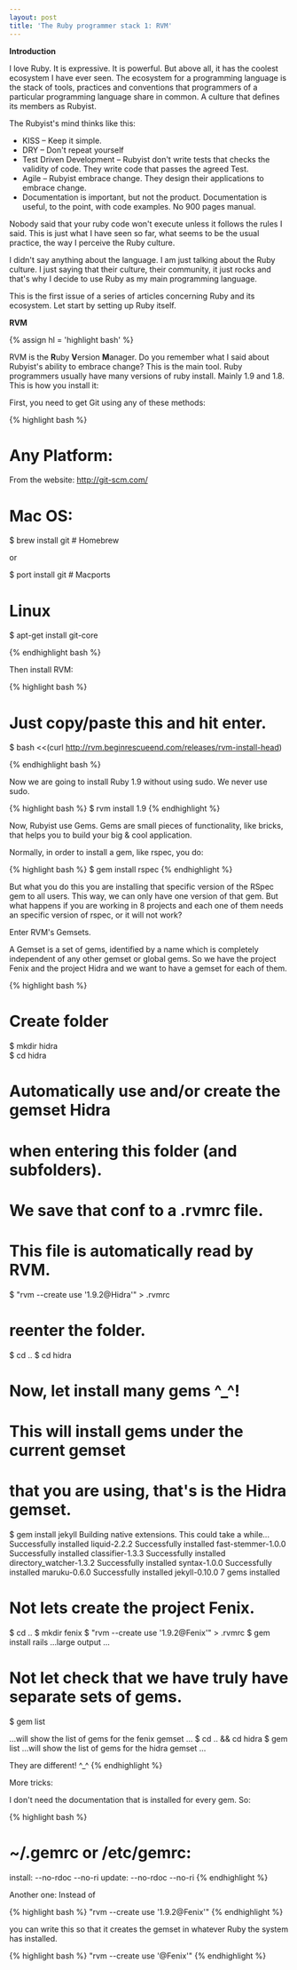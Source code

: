 ```yaml
---
layout: post
title: 'The Ruby programmer stack 1: RVM'
---      
```

 
**Introduction**

I love Ruby. It is expressive. It is powerful. But above all, it has the coolest ecosystem I have ever seen. The ecosystem for a programming language is the stack of tools, practices and conventions that programmers of a particular programming language share in common. A culture that defines its members as Rubyist.  

The Rubyist's mind thinks like this:  

* KISS – Keep it simple. 
* DRY – Don't repeat yourself
* Test Driven Development – Rubyist don't write tests that checks the validity of code. They write code that passes the agreed Test. 
* Agile – Rubyist embrace change. They design their applications to embrace change. 
* Documentation is important, but not the product. Documentation is useful, to the point, with code examples. No 900 pages manual.                                                                       

Nobody said that your ruby code won't execute unless it follows the rules I said. This is just what I have seen so far, what seems to be the usual practice, the way I perceive the Ruby culture. 

I didn't say anything about the language. I am just talking about the Ruby culture. I just saying that their culture, their community, it just rocks and that's why I decide to use Ruby as my main programming language.

This is the first issue of a series of articles concerning Ruby and its ecosystem. Let start by setting up Ruby itself.

**RVM**

{% assign hl = 'highlight bash' %}

RVM is the **R**uby **V**ersion **M**anager. Do you remember what I said about Rubyist's ability to embrace change? This is the main tool. Ruby programmers usually have many versions of ruby install. Mainly 1.9 and 1.8. This is how you install it:
 
First, you need to get Git using any of these methods:

{% highlight bash %}
# Any Platform:

From the website: http://git-scm.com/

# Mac OS:

$ brew install git  # Homebrew

or

$ port install git # Macports

# Linux

$ apt-get install git-core 

{% endhighlight bash %}

Then install RVM:     

{% highlight bash %}    
# Just copy/paste this and hit enter.
$ bash <<(curl http://rvm.beginrescueend.com/releases/rvm-install-head)

{% endhighlight bash %}    

Now we are going to install Ruby 1.9 without using sudo. We never use sudo.

{% highlight bash %} 
$ rvm install 1.9
{% endhighlight %}   

Now, Rubyist use Gems. Gems are small pieces of functionality, like bricks, that helps you to build your big & cool application. 

Normally, in order to install a gem, like rspec, you do:

{% highlight bash %} 
$ gem install rspec
{% endhighlight %} 

But what you do this you are installing that specific version of the RSpec gem to all users. This way, we can only have one version of that gem. But what happens if you are working in 8 projects and each one of them needs an specific version of rspec, or it will not work?

Enter RVM's Gemsets.    

A Gemset is a set of gems, identified by a name which is completely independent of any other gemset or global gems. So we have the project Fenix and the project Hidra and we want to have a gemset for each of them. 

{% highlight bash %} 
# Create folder
$ mkdir hidra  
$ cd hidra                   
# Automatically use and/or create the gemset Hidra
# when entering this folder (and subfolders). 
# We save that conf to a .rvmrc file. 
# This file is automatically read by RVM.
$ "rvm --create use  '1.9.2@Hidra'" > .rvmrc 

# reenter the folder.

$ cd ..
$ cd hidra

# Now, let install many gems ^_^!
# This will install gems under the current gemset 
# that you are using, that's is the Hidra gemset. 
$ gem install jekyll
Building native extensions.  This could take a while...
Successfully installed liquid-2.2.2
Successfully installed fast-stemmer-1.0.0
Successfully installed classifier-1.3.3
Successfully installed directory_watcher-1.3.2
Successfully installed syntax-1.0.0
Successfully installed maruku-0.6.0
Successfully installed jekyll-0.10.0
7 gems installed  
        
# Not lets create the project Fenix.
$ cd ..
$ mkdir fenix
$ "rvm --create use  '1.9.2@Fenix'" > .rvmrc
$ gem install rails
...large output ... 

# Not let check that we have truly have separate sets of gems. 

$ gem list

...will show the list of gems for the fenix gemset ...
$ cd .. && cd hidra
$ gem list
...will show the list of gems for the hidra gemset ...    

They are different! ^_^
{% endhighlight %}      
                                                          

More tricks:

I don't need the documentation that is installed for every gem. So:
                                    
{% highlight bash %}          
# ~/.gemrc or /etc/gemrc: 
install: --no-rdoc --no-ri
update: --no-rdoc --no-ri
{% endhighlight %}
                   
Another one:
Instead of 

{% highlight bash %} 
"rvm --create use  '1.9.2@Fenix'"
{% endhighlight %}

you can write this so that it creates the gemset in whatever Ruby the system has installed.                           

{% highlight bash %} 
"rvm --create use  '@Fenix'"
{% endhighlight %}

 
